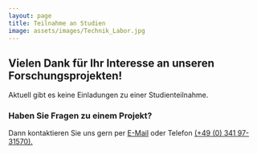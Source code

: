 ```yaml
---
layout: page
title: Teilnahme an Studien
image: assets/images/Technik_Labor.jpg
---
```


## Vielen Dank für Ihr Interesse an unseren Forschungsprojekten!

Aktuell gibt es keine Einladungen zu einer Studienteilnahme.

### Haben Sie Fragen zu einem Projekt? 
Dann kontaktieren Sie uns gern per <a href="mailto:empschul_hiwi@uni-leipzig.de">E-Mail</a> oder Telefon <a href="tel:+4903419731570">(+49 (0) 341 97-31570).




